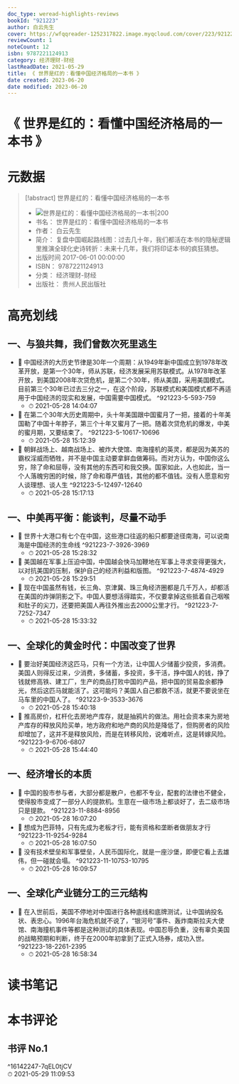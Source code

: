```yaml
---
doc_type: weread-highlights-reviews
bookId: "921223"
author: 白云先生
cover: https://wfqqreader-1252317822.image.myqcloud.com/cover/223/921223/t7_921223.jpg
reviewCount: 1
noteCount: 12
isbn: 9787221124913
category: 经济理财-财经
lastReadDate: 2021-05-29
title: 《 世界是红的：看懂中国经济格局的一本书 》
date created: 2023-06-20
date modified: 2023-06-20
---
```


# 《 世界是红的：看懂中国经济格局的一本书 》

# 元数据

> [!abstract] 世界是红的：看懂中国经济格局的一本书
> - ![ 世界是红的：看懂中国经济格局的一本书|200](https://wfqqreader-1252317822.image.myqcloud.com/cover/223/921223/t7_921223.jpg)
> - 书名： 世界是红的：看懂中国经济格局的一本书
> - 作者： 白云先生
> - 简介： 复盘中国崛起路线图：过去几十年，我们都活在本书的隐秘逻辑里推演全球化史诗转折：未来十几年，我们将印证本书的疯狂猜想。
> - 出版时间 2017-06-01 00:00:00
> - ISBN： 9787221124913
> - 分类： 经济理财-财经
> - 出版社： 贵州人民出版社

# 高亮划线

## 一、与狼共舞，我们曾数次死里逃生

- 📌 中国经济的大历史节律是30年一个周期：从1949年新中国成立到1978年改革开放，是第一个30年，师从苏联，经济发展采用苏联模式。从1978年改革开放，到美国2008年次贷危机，是第二个30年，师从美国，采用美国模式。目前第三个30年已过去三分之一，在这个阶段，苏联模式和美国模式都不再适用于中国经济的现实和发展，中国需要中国模式。 ^921223-5-593-759
    - ⏱ 2021-05-28 14:04:07
- 📌 在第二个30年大历史周期中，头十年美国跟中国蜜月了一把，接着的十年美国勒了中国十年脖子，第三个十年又蜜月了一把。随着次贷危机的爆发，中美的蜜月期，又要结束了。 ^921223-5-10617-10696
    - ⏱ 2021-05-28 15:12:39
- 📌 朝鲜战场上、越南战场上、被炸大使馆、南海撞机的英灵，都是因为美苏的霸权淫威而牺牲，并不是中国主动要拿鲜血做筹码。而对方认为，中国你这么穷，除了命和屈辱，没有其他的东西可和我交换。国家如此，人也如此，当一个人落魄穷困的时候，除了命和尊严值钱，其他的都不值钱。没有人愿意和穷人谈理想、谈人生 ^921223-5-12497-12640
    - ⏱ 2021-05-28 15:17:13

## 一、中美再平衡：能谈判，尽量不动手

- 📌 世界十大港口有七个在中国，这些港口往返的船只都要途径南海，可以说南海是中国经济的生命线 ^921223-7-3926-3969
    - ⏱ 2021-05-28 15:28:32
- 📌 美国越在军事上压迫中国，中国越会快马加鞭地在军事上寻求变得更强大，以对抗美国的压制，保护自己的经济利益和版图。 ^921223-7-4874-4929
    - ⏱ 2021-05-28 15:29:51
- 📌 现在中国虽然有钱，长三角、京津冀、珠三角经济圈都是几千万人，却都活在美国的炸弹阴影之下。中国人要想活得踏实，不仅要拿掉这些抵着自己咽喉和肚子的尖刀，还要把美国人再往外推出去2000公里才行。 ^921223-7-7252-7347
    - ⏱ 2021-05-28 15:33:32

## 一、全球化的黄金时代：中国改变了世界

- 📌 要治好美国经济这匹马，只有一个方法，让中国人少储蓄少投资，多消费。美国人则得反过来，少消费，多储蓄，多投资，多干活，挣中国人的钱，挣了钱就修高铁、建工厂，生产的商品打败中国的产品，把中国的贸易盈余都挣光，然后这匹马就能活了。这可能吗？美国人自己都救不活，就更不要说坐在马车里的中国人了。 ^921223-9-3533-3676
    - ⏱ 2021-05-28 15:40:18
- 📌 推高房价，杠杆化去房地产库存，就是抽鸦片的做法。用社会资本来为房地产库存的释放风险买单，地方政府和地产商的风险是降低了，但购房者的风险却增加了，这并不是释放风险，而是在转移风险，说难听点，这是转嫁风险。 ^921223-9-6706-6807
    - ⏱ 2021-05-28 15:44:40

## 一、经济增长的本质

- 📌 中国的股市参与者，大部分都是散户，也都不专业，配套的法律也不健全，使得股市变成了一部分人的提款机。生意在一级市场上都谈好了，去二级市场只是提款。 ^921223-11-8884-8956
    - ⏱ 2021-05-28 16:07:20
- 📌 想成为巴菲特，只有先成为老板才行，能有资格和垄断者做朋友才行 ^921223-11-9254-9284
    - ⏱ 2021-05-28 16:07:50
- 📌 没有技术壁垒和军事壁垒，人民币国际化，就是一座沙堡，即便它看上去雄伟，但一碰就会塌。 ^921223-11-10753-10795
    - ⏱ 2021-05-28 16:09:57

## 一、全球化产业链分工的三元结构

- 📌 在入世前后，美国不停地对中国进行各种底线和底牌测试，让中国纳投名状、表忠心。1996年台海危机就不说了，“银河号”事件、轰炸南斯拉夫大使馆、南海撞机事件等都是这种测试的具体表现。中国忍辱负重，没有辜负美国的战略预期和判断，终于在2000年初拿到了正式入场券，成功入世。 ^921223-18-2261-2395
    - ⏱ 2021-05-28 16:58:34

# 读书笔记

# 本书评论

## 书评 No.1

 ^16142247-7qEL0tjCV  
⏱ 2021-05-29 11:09:53
